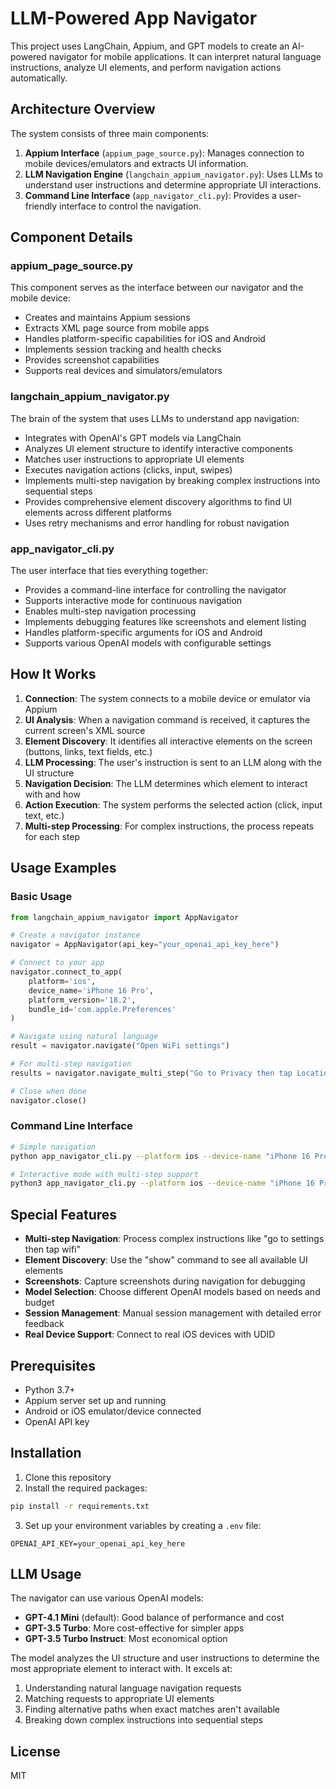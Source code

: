 # LLM-Powered App Navigator

This project uses LangChain, Appium, and GPT models to create an AI-powered navigator for mobile applications. It can interpret natural language instructions, analyze UI elements, and perform navigation actions automatically.

## Architecture Overview

The system consists of three main components:

1. **Appium Interface** (`appium_page_source.py`): Manages connection to mobile devices/emulators and extracts UI information.
2. **LLM Navigation Engine** (`langchain_appium_navigator.py`): Uses LLMs to understand user instructions and determine appropriate UI interactions.
3. **Command Line Interface** (`app_navigator_cli.py`): Provides a user-friendly interface to control the navigation.

## Component Details

### appium_page_source.py

This component serves as the interface between our navigator and the mobile device:

- Creates and maintains Appium sessions
- Extracts XML page source from mobile apps
- Handles platform-specific capabilities for iOS and Android
- Implements session tracking and health checks
- Provides screenshot capabilities
- Supports real devices and simulators/emulators

### langchain_appium_navigator.py

The brain of the system that uses LLMs to understand app navigation:

- Integrates with OpenAI's GPT models via LangChain
- Analyzes UI element structure to identify interactive components
- Matches user instructions to appropriate UI elements
- Executes navigation actions (clicks, input, swipes)
- Implements multi-step navigation by breaking complex instructions into sequential steps
- Provides comprehensive element discovery algorithms to find UI elements across different platforms
- Uses retry mechanisms and error handling for robust navigation

### app_navigator_cli.py

The user interface that ties everything together:

- Provides a command-line interface for controlling the navigator
- Supports interactive mode for continuous navigation
- Enables multi-step navigation processing
- Implements debugging features like screenshots and element listing
- Handles platform-specific arguments for iOS and Android
- Supports various OpenAI models with configurable settings

## How It Works

1. **Connection**: The system connects to a mobile device or emulator via Appium
2. **UI Analysis**: When a navigation command is received, it captures the current screen's XML source
3. **Element Discovery**: It identifies all interactive elements on the screen (buttons, links, text fields, etc.)
4. **LLM Processing**: The user's instruction is sent to an LLM along with the UI structure
5. **Navigation Decision**: The LLM determines which element to interact with and how
6. **Action Execution**: The system performs the selected action (click, input text, etc.)
7. **Multi-step Processing**: For complex instructions, the process repeats for each step

## Usage Examples

### Basic Usage

```python
from langchain_appium_navigator import AppNavigator

# Create a navigator instance
navigator = AppNavigator(api_key="your_openai_api_key_here")

# Connect to your app
navigator.connect_to_app(
    platform='ios',
    device_name='iPhone 16 Pro',
    platform_version='18.2',
    bundle_id='com.apple.Preferences'
)

# Navigate using natural language
result = navigator.navigate("Open WiFi settings")

# For multi-step navigation
results = navigator.navigate_multi_step("Go to Privacy then tap Location Services")

# Close when done
navigator.close()
```

### Command Line Interface

```bash
# Simple navigation
python app_navigator_cli.py --platform ios --device-name "iPhone 16 Pro" --platform-version "18.2" --bundle-id "com.apple.Preferences" "Open WiFi settings"

# Interactive mode with multi-step support
python3 app_navigator_cli.py --platform ios --device-name "iPhone 16 Pro" --platform-version "18.2" --bundle-id "com.apple.Preferences" --interactive --debug
```

## Special Features

- **Multi-step Navigation**: Process complex instructions like "go to settings then tap wifi"
- **Element Discovery**: Use the "show" command to see all available UI elements
- **Screenshots**: Capture screenshots during navigation for debugging
- **Model Selection**: Choose different OpenAI models based on needs and budget
- **Session Management**: Manual session management with detailed error feedback
- **Real Device Support**: Connect to real iOS devices with UDID

## Prerequisites

- Python 3.7+
- Appium server set up and running
- Android or iOS emulator/device connected
- OpenAI API key

## Installation

1. Clone this repository
2. Install the required packages:

```bash
pip install -r requirements.txt
```

3. Set up your environment variables by creating a `.env` file:

```
OPENAI_API_KEY=your_openai_api_key_here
```

## LLM Usage

The navigator can use various OpenAI models:

- **GPT-4.1 Mini** (default): Good balance of performance and cost
- **GPT-3.5 Turbo**: More cost-effective for simpler apps
- **GPT-3.5 Turbo Instruct**: Most economical option

The model analyzes the UI structure and user instructions to determine the most appropriate element to interact with. It excels at:

1. Understanding natural language navigation requests
2. Matching requests to appropriate UI elements
3. Finding alternative paths when exact matches aren't available
4. Breaking down complex instructions into sequential steps

## License

MIT
